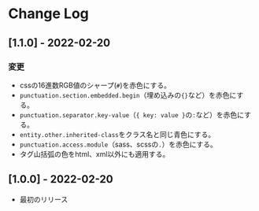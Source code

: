 # Change Log

## [1.1.0] - 2022-02-20
### 変更
- cssの16進数RGB値のシャープ(`#`)を赤色にする。
- `punctuation.section.embedded.begin`（埋め込みの`{}`など）を赤色にする。
- `punctuation.separator.key-value`（`{ key: value }`の`:`など）を赤色にする。
- `entity.other.inherited-class`をクラス名と同じ青色にする。
- `punctuation.access.module`（sass、scssの`.`）を赤色にする。
- タグ山括弧の色をhtml、xml以外にも適用する。

## [1.0.0] - 2022-02-20
- 最初のリリース
